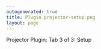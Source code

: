 ```yaml
---
autogenerated: true
title: Plugin projector-setup.png
layout: page
---
```


Projector Plugin: Tab 3 of 3: Setup
